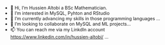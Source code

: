 - 👋 Hi, I’m Hussien Altobi a BSc Mathematician.
- 👀 I’m interested in MySQL, Pyhton and RStudio 
- 🌱 I’m currently advancing my skills in those programming languages ...
- 💞️ I’m looking to collaborate on MySQL and ML projects...
- 📫 You can reach me via my LinkdIn account https://www.linkedin.com/in/hussien-altobi/ ...

<!---
Mathsandcodes/Mathsandcodes is a ✨ special ✨ repository because its `README.md` (this file) appears on your GitHub profile.
You can click the Preview link to take a look at your changes.
--->
